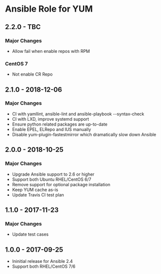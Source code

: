 # Ansible Role for YUM

## 2.2.0 - TBC

### Major Changes

  - Allow fail when enable repos with RPM

### CentOS 7

  - Not enable CR Repo

## 2.1.0 - 2018-12-06

### Major Changes

  - CI with yamllint, ansible-lint and ansible-playbook --syntax-check
  - CI with LXD, improve systemd support
  - Ensure python related packages are up-to-date
  - Enable EPEL, ELRepo and IUS manually
  - Disable yum-plugin-fastestmirror which dramatically slow down Ansible

## 2.0.0 - 2018-10-25

### Major Changes

  - Upgrade Ansible support to 2.6 or higher
  - Support both Ubuntu RHEL/CentOS 6/7
  - Remove support for optional package installation
  - Keep YUM cache as-is
  - Update Travis CI test plan

## 1.1.0 - 2017-11-23

### Major Changes

  - Update test cases

## 1.0.0 - 2017-09-25

  - Ininitial release for Ansible 2.4
  - Support both RHEL/CentOS 7/6
